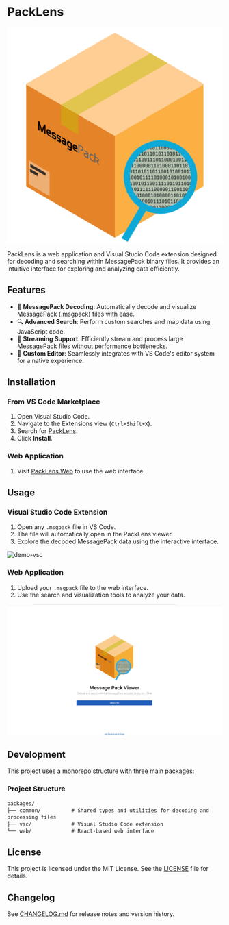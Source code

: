 # PackLens

![logo](https://github.com/PejmanNik/packlens/blob/main/media/icon.png?raw=true)

PackLens is a web application and Visual Studio Code extension designed for decoding and searching within MessagePack binary files. It provides an intuitive interface for exploring and analyzing data efficiently.

## Features

- 📃 **MessagePack Decoding**: Automatically decode and visualize MessagePack (.msgpack) files with ease.
- 🔍 **Advanced Search**: Perform custom searches and map data using JavaScript code.
- 🔄 **Streaming Support**: Efficiently stream and process large MessagePack files without performance bottlenecks.
- 🎯 **Custom Editor**: Seamlessly integrates with VS Code's editor system for a native experience.

## Installation

### From VS Code Marketplace

1. Open Visual Studio Code.
2. Navigate to the Extensions view (`Ctrl+Shift+X`).
3. Search for [PackLens](https://marketplace.visualstudio.com/items?itemName=pejmannikram.packlens).
4. Click **Install**.

### Web Application

1. Visit [PackLens Web](https://packlens.pejmannik.dev) to use the web interface.

## Usage

### Visual Studio Code Extension

1. Open any `.msgpack` file in VS Code.
2. The file will automatically open in the PackLens viewer.
3. Explore the decoded MessagePack data using the interactive interface.

![demo-vsc](https://github.com/PejmanNik/packlens/blob/main/media/vsc-demo.gif?raw=true)

### Web Application

1. Upload your `.msgpack` file to the web interface.
2. Use the search and visualization tools to analyze your data.

![demo-web](https://github.com/PejmanNik/packlens/blob/main/media/web-demo.gif?raw=true)

## Development

This project uses a monorepo structure with three main packages:

### Project Structure

```
packages/
├── common/          # Shared types and utilities for decoding and processing files
├── vsc/             # Visual Studio Code extension
└── web/             # React-based web interface
```

## License

This project is licensed under the MIT License. See the [LICENSE](LICENSE) file for details.

## Changelog

See [CHANGELOG.md](CHANGELOG.md) for release notes and version history.
